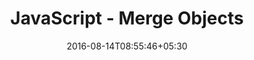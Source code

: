 ---
id: javascript-merge-objects
title: JavaScript - Merge Objects
date: 2016-08-14T08:55:46+05:30
draft: true
categories:
- "javascript"
tags:
- "javascript"
- "objects"
- "merge"
---